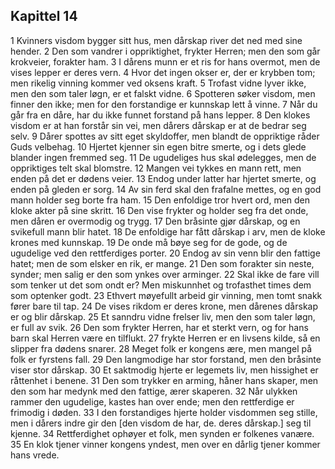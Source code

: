 ## Kapittel 14

1 Kvinners visdom bygger sitt hus, men dårskap river det ned med sine hender. 
2 Den som vandrer i oppriktighet, frykter Herren; men den som går krokveier, forakter ham. 
3 I dårens munn er et ris for hans overmot, men de vises lepper er deres vern. 
4 Hvor det ingen okser er, der er krybben tom; men rikelig vinning kommer ved oksens kraft. 
5 Trofast vidne lyver ikke, men den som taler løgn, er et falskt vidne. 
6 Spotteren søker visdom, men finner den ikke; men for den forstandige er kunnskap lett å vinne. 
7 Når du går fra en dåre, har du ikke funnet forstand på hans lepper. 
8 Den klokes visdom er at han forstår sin vei, men dårers dårskap er at de bedrar seg selv. 
9 Dårer spottes av sitt eget skyldoffer, men blandt de oppriktige råder Guds velbehag. 
10 Hjertet kjenner sin egen bitre smerte, og i dets glede blander ingen fremmed seg. 
11 De ugudeliges hus skal ødelegges, men de oppriktiges telt skal blomstre. 
12 Mangen vei tykkes en mann rett, men enden på det er dødens veier. 
13 Endog under latter har hjertet smerte, og enden på gleden er sorg. 
14 Av sin ferd skal den frafalne mettes, og en god mann holder seg borte fra ham. 
15 Den enfoldige tror hvert ord, men den kloke akter på sine skritt. 
16 Den vise frykter og holder seg fra det onde, men dåren er overmodig og trygg. 
17 Den bråsinte gjør dårskap, og en svikefull mann blir hatet. 
18 De enfoldige har fått dårskap i arv, men de kloke krones med kunnskap. 
19 De onde må bøye seg for de gode, og de ugudelige ved den rettferdiges porter. 
20 Endog av sin venn blir den fattige hatet; men de som elsker en rik, er mange. 
21 Den som forakter sin neste, synder; men salig er den som ynkes over arminger. 
22 Skal ikke de fare vill som tenker ut det som ondt er? Men miskunnhet og trofasthet times dem som optenker godt. 
23 Ethvert møyefullt arbeid gir vinning, men tomt snakk fører bare til tap. 
24 De vises rikdom er deres krone, men dårenes dårskap er og blir dårskap. 
25 Et sanndru vidne frelser liv, men den som taler løgn, er full av svik. 
26 Den som frykter Herren, har et sterkt vern, og for hans barn skal Herren være en tilflukt. 
27 frykte Herren er en livsens kilde, så en slipper fra dødens snarer. 
28 Meget folk er kongens ære, men mangel på folk er fyrstens fall. 
29 Den langmodige har stor forstand, men den bråsinte viser stor dårskap. 
30 Et saktmodig hjerte er legemets liv, men hissighet er råttenhet i benene. 
31 Den som trykker en arming, håner hans skaper, men den som har medynk med den fattige, ærer skaperen. 
32 Når ulykken rammer den ugudelige, kastes han over ende; men den rettferdige er frimodig i døden. 
33 I den forstandiges hjerte holder visdommen seg stille, men i dårers indre gir den [den visdom de har, de. deres dårskap.] seg til kjenne. 
34 Rettferdighet ophøyer et folk, men synden er folkenes vanære. 
35 En klok tjener vinner kongens yndest, men over en dårlig tjener kommer hans vrede.
